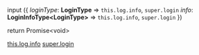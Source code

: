 input
({
	*loginType*: **LoginType** ⇒ `this.log.info`, `super.login`
	*info*: **LoginInfoType\<LoginType\>** ⇒ `this.log.info`, `super.login`
})

return Promise\<void\>

[this.log.info](BasePage#log)
[super.login](BasePage.md#login)

